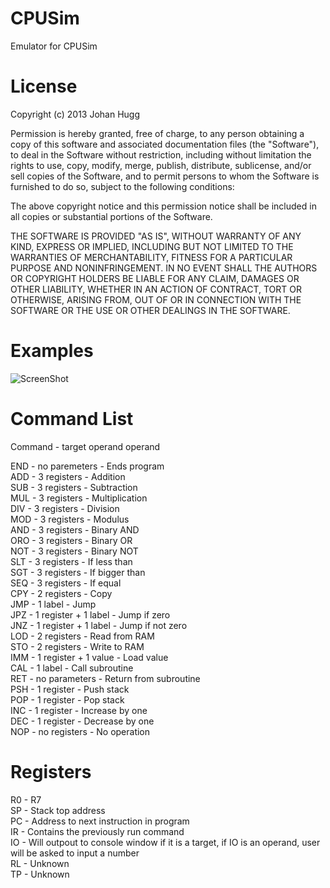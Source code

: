CPUSim
=============
Emulator for CPUSim

License
=============
Copyright (c) 2013 Johan Hugg

Permission is hereby granted, free of charge, to any person obtaining a copy of this software and associated documentation files (the "Software"), to deal in the Software without restriction, including without limitation the rights to use, copy, modify, merge, publish, distribute, sublicense, and/or sell copies of the Software, and to permit persons to whom the Software is furnished to do so, subject to the following conditions:

The above copyright notice and this permission notice shall be included in all copies or substantial portions of the Software.

THE SOFTWARE IS PROVIDED "AS IS", WITHOUT WARRANTY OF ANY KIND, EXPRESS OR IMPLIED, INCLUDING BUT NOT LIMITED TO THE WARRANTIES OF MERCHANTABILITY, FITNESS FOR A PARTICULAR PURPOSE AND NONINFRINGEMENT. IN NO EVENT SHALL THE AUTHORS OR COPYRIGHT HOLDERS BE LIABLE FOR ANY CLAIM, DAMAGES OR OTHER LIABILITY, WHETHER IN AN ACTION OF CONTRACT, TORT OR OTHERWISE, ARISING FROM, OUT OF OR IN CONNECTION WITH THE SOFTWARE OR THE USE OR OTHER DEALINGS IN THE SOFTWARE.

Examples
=============
![ScreenShot](https://dl.dropboxusercontent.com/u/12347804/sharex/CWindowssystem32cmd.exe_2013-05-09_00-43-52.png)

Command List
=============
Command - target operand operand

 
END - no paremeters         - Ends program <br>
ADD - 3 registers          - Addition <br>
SUB - 3 registers          - Subtraction <br>
MUL - 3 registers          - Multiplication <br>
DIV - 3 registers          - Division <br>
MOD - 3 registers          - Modulus <br>
AND - 3 registers          - Binary AND <br>
ORO - 3 registers          - Binary OR <br>
NOT - 3 registers          - Binary NOT <br>
SLT - 3 registers          - If less than <br>
SGT - 3 registers          - If bigger than <br>
SEQ - 3 registers          - If equal <br>
CPY - 2 registers          - Copy <br>
JMP - 1 label              - Jump <br>
JPZ - 1 register + 1 label - Jump if zero <br>
JNZ - 1 register + 1 label - Jump if not zero <br>
LOD - 2 registers          - Read from RAM <br>
STO - 2 registers          - Write to RAM <br>
IMM - 1 register + 1 value - Load value <br>
CAL - 1 label              - Call subroutine <br>
RET - no parameters        - Return from subroutine <br>
PSH - 1 register           - Push stack <br>
POP - 1 register           - Pop stack <br>
INC - 1 register           - Increase by one <br>
DEC - 1 register           - Decrease by one <br>
NOP - no registers         - No operation <br>

Registers
=============
R0 - R7 <br>
SP - Stack top address <br>
PC - Address to next instruction in program <br>
IR - Contains the previously run command <br>
IO - Will outpout to console window if it is a target, if IO is an operand, user will be asked to input a number <br>
RL - Unknown <br>
TP - Unknown <br>
